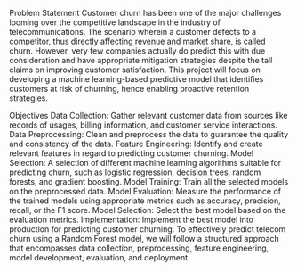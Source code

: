 Problem Statement
Customer churn has been one of the major challenges looming over the competitive landscape in the industry of telecommunications. The scenario wherein a customer defects to a competitor, thus directly affecting revenue and market share, is called churn. However, very few companies actually do predict this with due consideration and have appropriate mitigation strategies despite the tall claims on improving customer satisfaction. This project will focus on developing a machine learning-based predictive model that identifies customers at risk of churning, hence enabling proactive retention strategies.

Objectives
Data Collection: Gather relevant customer data from sources like records of usages, billing information, and customer service interactions.
Data Preprocessing: Clean and preprocess the data to guarantee the quality and consistency of the data.
Feature Engineering: Identify and create relevant features in regard to predicting customer churning.
Model Selection: A selection of different machine learning algorithms suitable for predicting churn, such as logistic regression, decision trees, random forests, and gradient boosting.
Model Training: Train all the selected models on the preprocessed data.
Model Evaluation: Measure the performance of the trained models using appropriate metrics such as accuracy, precision, recall, or the F1 score.
Model Selection: Select the best model based on the evaluation metrics.
Implementation: Implement the best model into production for predicting customer churning.
To effectively predict telecom churn using a Random Forest model, we will follow a structured approach that encompasses data collection, preprocessing, feature engineering, model development, evaluation, and deployment.



